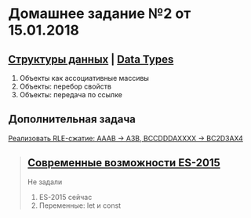 # Домашнее задание №2 от 15.01.2018


## [Структуры данных](https://learn.javascript.ru/data-structures) | [Data Types](http://javascript.info/data-types)
1. Объекты как ассоциативные массивы
2. Объекты: перебор свойств
3. Объекты: передача по ссылке

## Дополнительная задача
[Реализовать RLE-сжатие: AAAB -> A3B, BCCDDDAXXXX -> BC2D3AX4](http://artsiom.mezin.eu/playground/#-KwMMgW3AGFKnVBpq4tK)

>## [Современные возможности ES-2015](https://learn.javascript.ru/es-modern)
>Не задали
>1. ES-2015 сейчас
>2. Переменные: let и const
